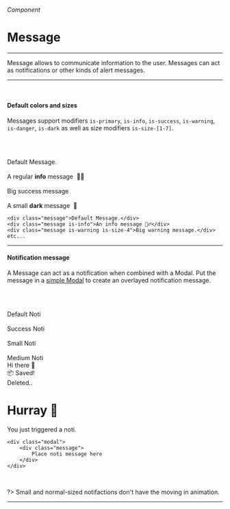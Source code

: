 <h6 class="is-uppercase has-text-grey has-text-weight-medium is-size-6 is-size-7-mobile">Component</h6>
<h1 class="title is-family-secondary is-size-2-mobile">Message</h1>
<hr class="is-visible is-size-4">
<p class="subtitle is-size-4-tablet is-family-secondary">
    <span class="has-text-weight-semibold">Message</span> allows to communicate information to the user. Messages can act as notifications or other kinds of alert messages.
</p>
<hr class="is-visible is-size-4"><br>

<h4 class="title"><strong>Default colors and sizes</strong></h4>

Messages support modifiers `is-primary`, `is-info`, `is-success`, `is-warning`, `is-danger`, `is-dark` as well as size modifiers `is-size-[1-7]`.

<br><br>

<div class="box is-large has-background-light is-marginless is-radiusless-bl is-radiusless-br">
    <div class="message">Default Message.</div>
    <br>
    <div class="message is-info">A regular <strong>info</strong> message&nbsp; 💁‍♂️</div>
    <br>
    <div class="message is-size-4 is-success">Big success message</div>
    <br>
    <div class="message is-dark is-size-6">A small <strong>dark</strong> message&nbsp; 👀</div>
</div>

    <div class="message">Default Message.</div>
    <div class="message is-info">An info message 💁‍♂️</div>
    <div class="message is-warning is-size-4">Big warning message.</div>
    etc...
<hr class="is-visible is-size-1">

<h4 class="title"><strong>Notification message</strong></h4>

A Message can act as a notification when combined with a Modal. Put the message in a <a href="#/modal">simple Modal</a> to create an overlayed notification message.

<br><br>

<div class="box has-background-light is-large is-marginless has-text-centered is-radiusless-bl is-radiusless-br">
    <div class="button is-white is-shadowed" onclick="openModal('3')">Default Noti</div>&nbsp; &nbsp;
    <div class="button is-success is-shadowed" onclick="openModal('9')">Success Noti</div>&nbsp; &nbsp;
    <div class="button is-danger is-shadowed" onclick="openModal('4')">Small Noti</div>&nbsp; &nbsp;
    <div class="button is-primary is-shadowed" onclick="openModal('5')">Medium Noti</div>
</div>

<div id="js-modal3" class="modal" onclick="closeModal('3')">
    <div class="message">
        Hi there 👋
    </div>
</div>
<div id="js-modal9" class="modal" onclick="closeModal('9')">
    <div class="message is-success">
        📦 Saved! 
    </div>
</div>
<div id="js-modal4" class="modal" onclick="closeModal('4')">
    <div class="message is-danger is-size-6">
        Deleted..
    </div>
</div>
<div id="js-modal5" class="modal" onclick="closeModal('5')">
    <div class="message is-primary is-medium">
        <h1 class="title is-4 has-text-weight-bold">Hurray 🎉</h1>
        You just triggered a noti.
    </div>
</div>

    <div class="modal">
        <div class="message">
            Place noti message here
        </div>  
    </div>
<br>

?> Small and normal-sized notifactions don't have the moving in animation.

<hr>
